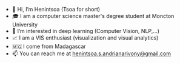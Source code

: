 - 👋 Hi, I’m Henintsoa (Tsoa for short)
- 🎓 I am a computer science master's degree student at Moncton University
- 👀 I’m interested in deep learning (Computer Vision, NLP,...)
- 📈 I am a VIS enthusiast (visualization and visual analytics)
- 🇲🇬 I come from Madagascar
- 📫 You can reach me at henintsoa.s.andrianarivony@gmail.com 

<!---
henin-tsoa/henin-tsoa is a ✨ special ✨ repository because its `README.md` (this file) appears on your GitHub profile.
You can click the Preview link to take a look at your changes.
--->
